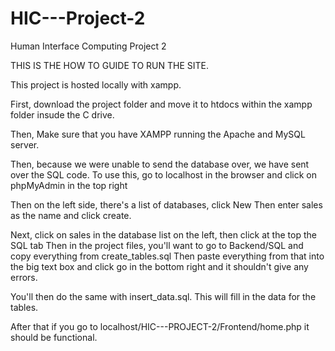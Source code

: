 # HIC---Project-2
Human Interface Computing Project 2

THIS IS THE HOW TO GUIDE TO RUN THE SITE.

This project is hosted locally with xampp.

First, download the project folder and move it to htdocs within the xampp folder insude the C drive.

Then, Make sure that you have XAMPP running the Apache and MySQL server.

Then, because we were unable to send the database over, we have sent over the SQL code.
To use this, go to localhost in the browser and click on phpMyAdmin in the top right

Then on the left side, there's a list of databases, click New
Then enter sales as the name and click create.

Next, click on sales in the database list on the left, then click at the top the SQL tab
Then in the project files, you'll want to go to Backend/SQL and copy everything from create_tables.sql
Then paste everything from that into the big text box and click go in the bottom right and it shouldn't give any errors.

You'll then do the same with insert_data.sql. This will fill in the data for the tables.

After that if you go to localhost/HIC---PROJECT-2/Frontend/home.php it should be functional.
